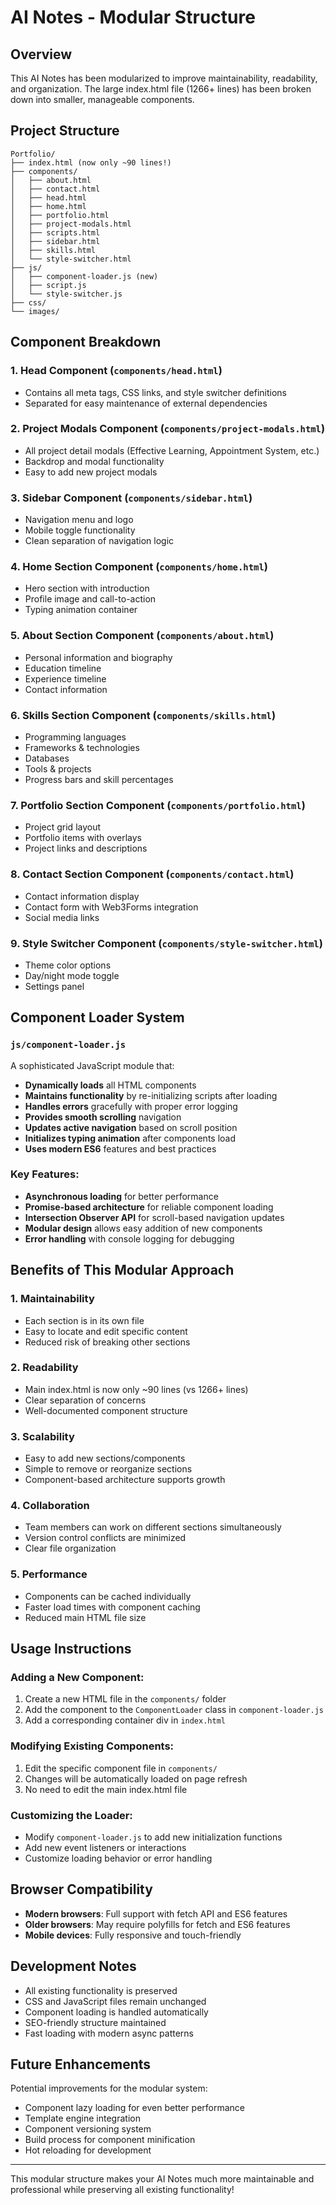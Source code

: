 # AI Notes - Modular Structure

## Overview

This AI Notes has been modularized to improve maintainability, readability, and organization. The large index.html file (1266+ lines) has been broken down into smaller, manageable components.

## Project Structure

```
Portfolio/
├── index.html (now only ~90 lines!)
├── components/
│   ├── about.html
│   ├── contact.html
│   ├── head.html
│   ├── home.html
│   ├── portfolio.html
│   ├── project-modals.html
│   ├── scripts.html
│   ├── sidebar.html
│   ├── skills.html
│   └── style-switcher.html
├── js/
│   ├── component-loader.js (new)
│   ├── script.js
│   └── style-switcher.js
├── css/
└── images/
```

## Component Breakdown

### 1. **Head Component** (`components/head.html`)

- Contains all meta tags, CSS links, and style switcher definitions
- Separated for easy maintenance of external dependencies

### 2. **Project Modals Component** (`components/project-modals.html`)

- All project detail modals (Effective Learning, Appointment System, etc.)
- Backdrop and modal functionality
- Easy to add new project modals

### 3. **Sidebar Component** (`components/sidebar.html`)

- Navigation menu and logo
- Mobile toggle functionality
- Clean separation of navigation logic

### 4. **Home Section Component** (`components/home.html`)

- Hero section with introduction
- Profile image and call-to-action
- Typing animation container

### 5. **About Section Component** (`components/about.html`)

- Personal information and biography
- Education timeline
- Experience timeline
- Contact information

### 6. **Skills Section Component** (`components/skills.html`)

- Programming languages
- Frameworks & technologies
- Databases
- Tools & projects
- Progress bars and skill percentages

### 7. **Portfolio Section Component** (`components/portfolio.html`)

- Project grid layout
- Portfolio items with overlays
- Project links and descriptions

### 8. **Contact Section Component** (`components/contact.html`)

- Contact information display
- Contact form with Web3Forms integration
- Social media links

### 9. **Style Switcher Component** (`components/style-switcher.html`)

- Theme color options
- Day/night mode toggle
- Settings panel

## Component Loader System

### `js/component-loader.js`

A sophisticated JavaScript module that:

- **Dynamically loads** all HTML components
- **Maintains functionality** by re-initializing scripts after loading
- **Handles errors** gracefully with proper error logging
- **Provides smooth scrolling** navigation
- **Updates active navigation** based on scroll position
- **Initializes typing animation** after components load
- **Uses modern ES6** features and best practices

### Key Features:

- **Asynchronous loading** for better performance
- **Promise-based architecture** for reliable component loading
- **Intersection Observer API** for scroll-based navigation updates
- **Modular design** allows easy addition of new components
- **Error handling** with console logging for debugging

## Benefits of This Modular Approach

### 1. **Maintainability**

- Each section is in its own file
- Easy to locate and edit specific content
- Reduced risk of breaking other sections

### 2. **Readability**

- Main index.html is now only ~90 lines (vs 1266+ lines)
- Clear separation of concerns
- Well-documented component structure

### 3. **Scalability**

- Easy to add new sections/components
- Simple to remove or reorganize sections
- Component-based architecture supports growth

### 4. **Collaboration**

- Team members can work on different sections simultaneously
- Version control conflicts are minimized
- Clear file organization

### 5. **Performance**

- Components can be cached individually
- Faster load times with component caching
- Reduced main HTML file size

## Usage Instructions

### Adding a New Component:

1. Create a new HTML file in the `components/` folder
2. Add the component to the `ComponentLoader` class in `component-loader.js`
3. Add a corresponding container div in `index.html`

### Modifying Existing Components:

1. Edit the specific component file in `components/`
2. Changes will be automatically loaded on page refresh
3. No need to edit the main index.html file

### Customizing the Loader:

- Modify `component-loader.js` to add new initialization functions
- Add new event listeners or interactions
- Customize loading behavior or error handling

## Browser Compatibility

- **Modern browsers**: Full support with fetch API and ES6 features
- **Older browsers**: May require polyfills for fetch and ES6 features
- **Mobile devices**: Fully responsive and touch-friendly

## Development Notes

- All existing functionality is preserved
- CSS and JavaScript files remain unchanged
- Component loading is handled automatically
- SEO-friendly structure maintained
- Fast loading with modern async patterns

## Future Enhancements

Potential improvements for the modular system:

- Component lazy loading for even better performance
- Template engine integration
- Component versioning system
- Build process for component minification
- Hot reloading for development

---

This modular structure makes your AI Notes much more maintainable and professional while preserving all existing functionality!
